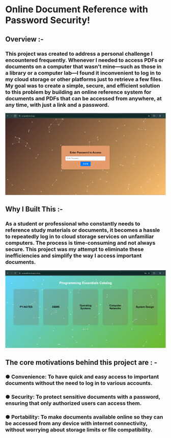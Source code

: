 # Online Document Reference with Password Security! 

## Overview :-

### This project was created to address a personal challenge I encountered frequently. Whenever I needed to access PDFs or documents on a computer that wasn't mine—such as those in a library or a computer lab—I found it inconvenient to log in to my cloud storage or other platforms just to retrieve a few files. My goal was to create a simple, secure, and efficient solution to this problem by building an online reference system for documents and PDFs that can be accessed from anywhere, at any time, with just a link and a password.

![Screenshot](public/image/Screenshot%202024-08-16%20233129.png)


## Why I Built This :-

### As a student or professional who constantly needs to reference study materials or documents, it becomes a hassle to repeatedly log in to cloud storage services on unfamiliar computers. The process is time-consuming and not always secure. This project was my attempt to eliminate these inefficiencies and simplify the way I access important documents.

![Screenshot](public/image/Screenshot%202024-08-16%20233154.png)


## The core motivations behind this project are : -

### ● Convenience: To have quick and easy access to important documents without the need to log in to various accounts.

### ● Security: To protect sensitive documents with a password, ensuring that only authorized users can access them.

### ● Portability: To make documents available online so they can be accessed from any device with internet connectivity, without worrying about storage limits or file compatibility.



